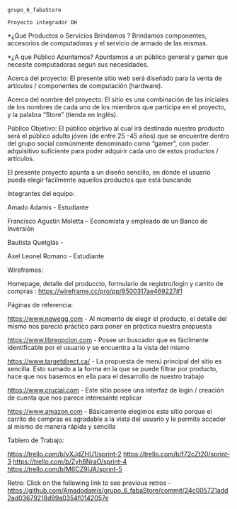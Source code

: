                                                                      grupo_6_fabaStore
                                                                   Proyecto integrador DH

*¿Qué Productos o Servicios Brindamos ?
Brindamos componentes, accesorios de computadoras y el servicio de armado de las mismas.

*¿A que Público Apuntamos?
Apuntamos a un público general y gamer que necesite computadoras segun sus necesidades.

Acerca del proyecto: El presente sitio web será diseñado para la venta de artículos / componentes de computación (hardware). 

Acerca del nombre del proyecto: El sitio es una combinación de las iniciales de los nombres de cada uno de los miembros que participa en el proyecto, y la palabra “Store” (tienda en inglés). 

Público Objetivo: El público objetivo al cual irá destinado nuestro producto será el público adulto jóven (de entre 25 –45 años) que se encuentre dentro del grupo social comúnmente denominado como “gamer”, con poder adquisitivo suficiente para poder adquirir cada uno de estos productos / artículos. 

El presente proyecto apunta a un diseño sencillo, en dónde el usuario pueda elegir fácilmente aquellos productos que está buscando 

 

Integrantes del equipo: 

Amado Adamis -  Estudiante

Francisco Agustín Moletta – Economista y empleado de un Banco de Inversión 

Bautista Quetglás -  

Axel Leonel Romano -  Estudiante

 

Wireframes:  

Homepage, detalle del produccto, formulario de registro/login y carrito de compras : https://wireframe.cc/pro/pp/8500317ae469227#1

Páginas de referencia: 

https://www.newegg.com - Al momento de elegir el producto, el detalle del mismo nos pareció práctico para poner en práctica nuestra propuesta 

https://www.libreopcion.com - Posee un buscador que es fácilmente identificable por el usuario y se encuentra a la vista del mismo 

https://www.targetdirect.ca/ - La propuesta de menú principal del sitio es sencilla. Esto sumado a la forma en la que se puede filtrar por producto, hace que nos basemos en ella para el desarrollo de nuestro trabajo 

https://www.crucial.com - Este sitio posee una interfaz de login / creación de cuenta que nos parece interesante replicar 

https://www.amazon.com - Básicamente elegimos este sitio porque el carrito de compras es agradable a la vista del usuario y le permite acceder al mismo de manera rápida y sencilla 


Tablero de Trabajo:

https://trello.com/b/vXJdZHU1/sprint-2
https://trello.com/b/f72cZt20/sprint-3
https://trello.com/b/Zyh8NraO/sprint-4
https://trello.com/b/M6CZ9IJA/sprint-5

Retro: 
Click on the following link to see previous retros - https://github.com/Amadodamis/grupo_6_fabaStore/commit/24c005721add2ad03679218d99a0354f0142057e
